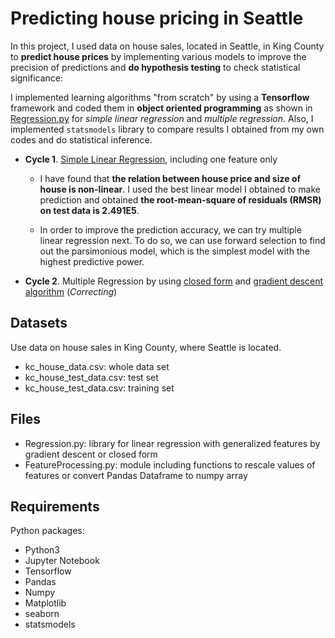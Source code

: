 # Predicting house pricing in Seattle

In this project, I used data on house sales, located in Seattle, in King County to **predict house prices** by implementing various models to improve the precision of predictions and **do hypothesis testing** to check statistical significance:

I implemented learning algorithms "from scratch" by using a **Tensorflow** framework and coded them in **object oriented programming** as shown in [Regression.py](https://github.com/hsuanhao/Projects/blob/master/Predicting%20house%20pricing%20in%20Seattle/Regression.py) for *simple linear regression* and *multiple regression*. Also, I implemented `statsmodels` library to compare results I obtained from my own codes and do statistical inference.

- **Cycle 1**. [Simple Linear Regression](https://github.com/hsuanhao/Projects/blob/master/Predicting%20house%20pricing%20in%20Seattle/Simple_Linear_Regression.ipynb), including one feature only
   - I have found that **the relation between house price and size of house is non-linear**. I used the best linear model I obtained to make prediction and obtained **the root-mean-square of residuals (RMSR) on test data is 2.491E5**.

   - In order to improve the prediction accuracy, we can try multiple linear regression next. To do so, we can use forward selection to find out the parsimonious model, which is the simplest model with the highest predictive power.
   
- **Cycle 2**. Multiple Regression by using [closed form](https://github.com/hsuanhao/Projects/blob/master/Predicting%20house%20pricing%20in%20Seattle/Multiple_Regression_Closed_Form.ipynb) and [gradient descent algorithm](https://github.com/hsuanhao/Projects/blob/master/Predicting%20house%20pricing%20in%20Seattle/Simple_or_Multiple_Regression_GradientDescent.ipynb) (*Correcting*)


## Datasets
Use data on house sales in King County, where Seattle is located.
- kc_house_data.csv: whole data set
- kc_house_test_data.csv: test set
- kc_house_test_data.csv: training set

## Files
- Regression.py: library for linear regression with generalized features by gradient descent or closed form
- FeatureProcessing.py: module including functions to rescale values of features or convert Pandas Dataframe to numpy array

## Requirements

Python packages:
- Python3
- Jupyter Notebook
- Tensorflow
- Pandas
- Numpy
- Matplotlib
- seaborn
- statsmodels
 
